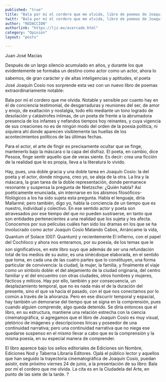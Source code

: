 ```yaml
---
published: "true"
title: "Bala por mí el cordero que me olvida, libro de poemas de Joaquín Cosío"
twitt: "Bala por mí el cordero que me olvida, libro de poemas de Joaquín Cosío"
author: "REDACCION"
authorlink: "https://ljz.mx/acercade.html"
category: "Opinión"
layout: "posts"

---
```



  Juan José Macías



Después de un largo silencio acumulado en años, y durante los que evidentemente se formaba un destino como actor como un actor, ahora lo sabemos, de gran carácter y de altas inteligencias y aptitudes, el poeta José Joaquín Cosío nos sorprende esta vez con un nuevo libro de poemas extraordinariamente notable:  

  Bala por mí el cordero que me olvida. Notable y sensible por cuanto hay en él de conciencia testimonial, de desgarraduras y reuniones del ser, de amor y enojo, de exaltación y nostalgia, todo ello mediante un tono logrado de desolación y catástrofes íntimas, de un poeta de frente a la abrumadora presencia de los infames y nefandos tiempos hoy reinantes, y cuya vigencia de sus creaciones no es de ningún modo del orden de la poesía política, ni siquiera ahí donde aparecen visiblemente las huellas de los acontecimientos políticos de las últimas fechas.



  Para el actor, el arte de fingir es precisamente ocultar que se finge, mantenerlo bajo la máscara o la capa del disfraz. El poeta, en cambio, dice Pessoa, finge sentir aquello que de veras siente. Es decir: crea una ficción de la realidad que le es propia, lleva a la literatura lo vivido.



  Hay, pues, una doble gracia y una doble tarea en Joaquín Cosío: la del poeta y el actor, donde ninguna, creo yo, se aleja de la otra. La lira y la máscara, la gran tarea de la doble representación, donde permanece resonante y suspensa la pregunta de Nietzsche: ¿Quién habla? Así poéticamente enunciada, sin internarse en los abismos filosóficos-filológicos a los ha sido sujeta esta pregunta. Habla el lenguaje, diría Mallarmé; pero también, digo yo, habla la conciencia de un tiempo que es nuestro, individual y colectivo. En ese sentido actor y poeta son atravesados por ese tiempo del que no pueden sustraerse, en tanto que son entidades pertenecientes a una realidad que los sujeta y les afecta. Conocemos por sus películas cuáles han sido los dramas en los que se ha involucrado como actor Joaquín Cosío Matando Cabos, Arráncame la vida, Quantum of Solace (007: Quantum) y recientemente El infierno, con el papel del Cochiloco y ahora nos enteramos, por su poesía, de los temas que le son significativos, en este libro suyo que además de ser una refundación total de los medios de su autor, es una sinécdoque elaborada, en el sentido que toma, en cada una de las cuatro partes que lo constituyen, una forma particular de convivencia: la ciudad, la mujer, la familia, y finalmente el viaje como un símbolo doble: el del alejamiento de la ciudad originaria, del centro familiar y el del encuentro con otras ciudades, otros hombres y mujeres, fácticos y míticos. Hay por ello, también y por consecuencia, un desplazamiento temporal, que no es nada más el de la duración del presente, sino el que va hacia el pasado, con el que nos conectamos por lo común a través de la añoranza. Pero en ese discurrir temporal y espacial, hay también un demorarse del tiempo que se signa en la comprensión, pues cuando alguien comprende, algo queda detenido. Se diría entonces que el libro, en su estructura, mantiene una relación estrecha con la ciencia cinematográfica, si agregamos que el libro de Joaquín Cosío es muy visual, pletórico de imágenes y descripciones líricas y poseedor de una continuidad narrativa; pero una continuidad narrativa que no niega ese quedarse suspenso en el mismo llevar a cabo que es la comprensión y la misma poesía, en su especial manera de comprender.



  El libro aparece bajo los sellos editoriales de Ediciones sin Nombre, Ediciones Nod y Taberna Libraria Editores. Ojalá el público lector y aquellos que han seguido la trayectoria cinematográfica de Joaquín Cosío, puedan asistir, este próximo viernes 24 de junio, a la presentación de su libro: Bala por mí el cordero que me olvida. La cita es en la Ciudadela del Arte, en punto de las siete de la tarde. ?

